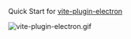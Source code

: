 Quick Start for [vite-plugin-electron](https://www.npmjs.com/package/vite-plugin-electron)

![vite-plugin-electron.gif](https://github.com/electron-vite/vite-plugin-electron-quick-start/blob/main/public/vite-plugin-electron.gif?raw=true)
<!-- ![screenshort.png](https://github.com/electron-vite/vite-plugin-electron-quick-start/blob/main/public/screenshort.png?raw=true) -->

